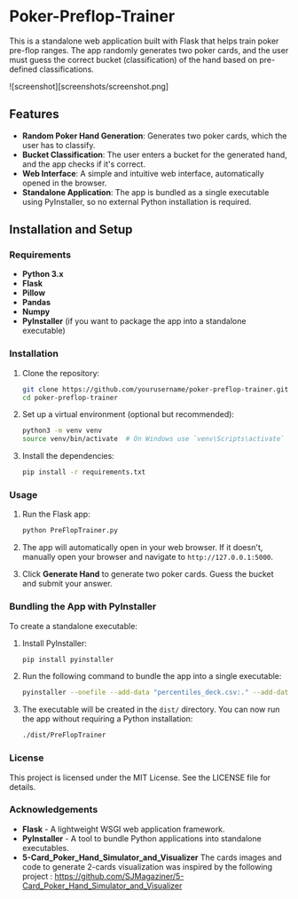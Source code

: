 # Poker-Preflop-Trainer

This is a standalone web application built with Flask that helps train poker pre-flop ranges. The app randomly generates two poker cards, and the user must guess the correct bucket (classification) of the hand based on pre-defined classifications.

![screenshot][screenshots/screenshot.png]

## Features

- **Random Poker Hand Generation**: Generates two poker cards, which the user has to classify.
- **Bucket Classification**: The user enters a bucket for the generated hand, and the app checks if it's correct.
- **Web Interface**: A simple and intuitive web interface, automatically opened in the browser.
- **Standalone Application**: The app is bundled as a single executable using PyInstaller, so no external Python installation is required.

## Installation and Setup

### Requirements

- **Python 3.x**
- **Flask**
- **Pillow**
- **Pandas**
- **Numpy**
- **PyInstaller** (if you want to package the app into a standalone executable)

### Installation

1. Clone the repository:
    ```bash
    git clone https://github.com/yourusername/poker-preflop-trainer.git
    cd poker-preflop-trainer
    ```

2. Set up a virtual environment (optional but recommended):
    ```bash
    python3 -m venv venv
    source venv/bin/activate  # On Windows use `venv\Scripts\activate`
    ```

3. Install the dependencies:
    ```bash
    pip install -r requirements.txt
    ```

### Usage

1. Run the Flask app:
    ```bash
    python PreFlopTrainer.py
    ```

2. The app will automatically open in your web browser. If it doesn't, manually open your browser and navigate to `http://127.0.0.1:5000`.

3. Click **Generate Hand** to generate two poker cards. Guess the bucket and submit your answer.

### Bundling the App with PyInstaller

To create a standalone executable:

1. Install PyInstaller:
    ```bash
    pip install pyinstaller
    ```

2. Run the following command to bundle the app into a single executable:
    ```bash
    pyinstaller --onefile --add-data "percentiles_deck.csv:." --add-data "cards:cards" --add-data "templates:templates" PreFlopTrainer.py
    ```

3. The executable will be created in the `dist/` directory. You can now run the app without requiring a Python installation:
    ```bash
    ./dist/PreFlopTrainer
    ```

### License

This project is licensed under the MIT License. See the LICENSE file for details.

### Acknowledgements
  - **Flask** - A lightweight WSGI web application framework.
  - **PyInstaller** - A tool to bundle Python applications into standalone executables.
  - **5-Card_Poker_Hand_Simulator_and_Visualizer** The cards images and code to generate 2-cards visualization was inspired by the following project : https://github.com/SJMagaziner/5-Card_Poker_Hand_Simulator_and_Visualizer
